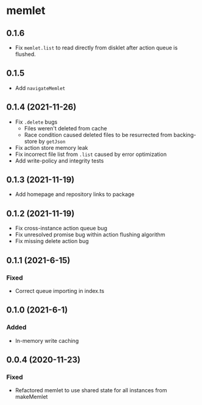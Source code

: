 # memlet

## 0.1.6
- Fix `memlet.list` to read directly from disklet after action queue is flushed.

## 0.1.5
- Add `navigateMemlet`

## 0.1.4 (2021-11-26)
- Fix `.delete` bugs
  - Files weren't deleted from cache
  - Race condition caused deleted files to be resurrected from backing-store by `getJson`
- Fix action store memory leak
- Fix incorrect file list from `.list` caused by error optimization
- Add write-policy and integrity tests

## 0.1.3 (2021-11-19)
- Add homepage and repository links to package

## 0.1.2 (2021-11-19)
- Fix cross-instance action queue bug
- Fix unresolved promise bug within action flushing algorithm
- Fix missing delete action bug

## 0.1.1 (2021-6-15)
### Fixed
- Correct queue importing in index.ts

## 0.1.0 (2021-6-1)
### Added
- In-memory write caching

## 0.0.4 (2020-11-23)
### Fixed
- Refactored memlet to use shared state for all instances from makeMemlet
